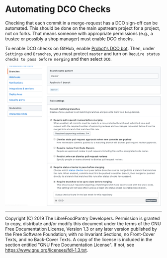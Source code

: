 # Automating DCO Checks

Checking that each commit in a merge-request has a DCO sign-off
can be automated. This should be done on the main upstream
project for a project, not on forks. That means someone with appropriate
permissions (e.g., a trustee or possibly a shop manager) must enable DCO checks.

To enable DCO checks on GitHub, enable
[Probot's DCO bot](https://probot.github.io/apps/dco/).
Then, under `Settings` and `Branches`, you must protect `master` and turn on
`Require status checks to pass before merging` and then select `DCO`.

![Screen shot of enabling DCO bot in GitHub](images/enable-dco-bot-in-github.png)

---
Copyright (C) 2019 The LibreFoodPantry Developers.
Permission is granted to copy, distribute and/or modify this document
under the terms of the GNU Free Documentation License, Version 1.3
or any later version published by the Free Software Foundation;
with no Invariant Sections, no Front-Cover Texts, and no Back-Cover Texts.
A copy of the license is included in the section entitled "GNU
Free Documentation License". If not, see
<https://www.gnu.org/licenses/fdl-1.3.txt>.
